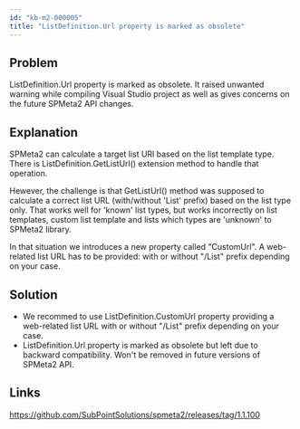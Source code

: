 ```yaml
---
id: "kb-m2-000005"
title: "ListDefinition.Url property is marked as obsolete"
---
```


## Problem
ListDefinition.Url property is marked as obsolete. It raised unwanted warning while compiling Visual Studio project as well as gives concerns on the future SPMeta2 API changes.

## Explanation
SPMeta2 can calculate a target list URl based on the list template type. There is ListDefinition.GetListUrl() extension method to handle that operation.

Hewever, the challenge is that GetListUrl() method was supposed to calculate a correct list URL (with/without 'List' prefix) based on the list type only. 
That works well for 'known' list types, but works incorrectly on list templates, custom list template and lists which types are 'unknown' to SPMeta2 library. 

In that situation we introduces a new property called "CustomUrl". A web-related list URL has to be provided: with or without "/List" prefix depending on your case.

## Solution
* We recommed to use ListDefinition.CustomUrl property providing a web-related list URL with or without "/List" prefix depending on your case.
* ListDefinition.Url property is marked as obsolete but left due to backward compatibility. Won't be removed in future versions of SPMeta2 API.

## Links
https://github.com/SubPointSolutions/spmeta2/releases/tag/1.1.100